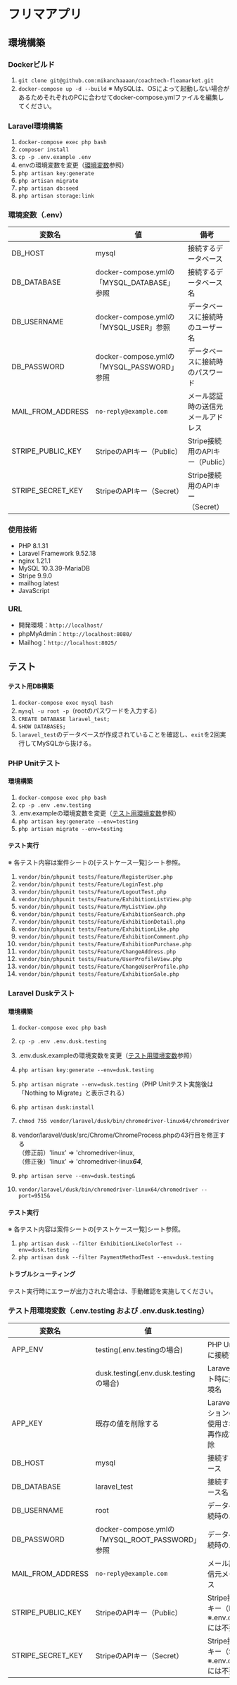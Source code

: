 # フリマアプリ

## 環境構築
### Dockerビルド
1. ```git clone git@github.com:mikanchaaaan/coachtech-fleamarket.git```
2. ```docker-compose up -d --build```
※ MySQLは、OSによって起動しない場合があるためそれぞれのPCに合わせてdocker-compose.ymlファイルを編集してください。

### Laravel環境構築
1. ```docker-compose exec php bash```
2. ```composer install```
3. ```cp -p .env.example .env```
4. envの環境変数を変更（[環境変数](#環境変数env)参照）
5. ```php artisan key:generate```
6. ```php artisan migrate```
7. ```php artisan db:seed```
8. ```php artisan storage:link```

### 環境変数（.env）
| 変数名              | 値                                         | 備考                                    |
| ------------------- | ------------------------------------------ | --------------------------------------- |
| DB_HOST             | mysql                                      | 接続するデータベース                    |
| DB_DATABASE         | docker-compose.ymlの「MYSQL_DATABASE」参照 | 接続するデータベース名                  |
| DB_USERNAME         | docker-compose.ymlの「MYSQL_USER」参照     | データベースに接続時のユーザー名        |
| DB_PASSWORD         | docker-compose.ymlの「MYSQL_PASSWORD」参照 | データベースに接続時のパスワード        |
| MAIL_FROM_ADDRESS   | ```no-reply@example.com```           | メール認証時の送信元メールアドレス      |
| STRIPE_PUBLIC_KEY   | StripeのAPIキー（Public）                  | Stripe接続用のAPIキー（Public）         |
| STRIPE_SECRET_KEY   | StripeのAPIキー（Secret）                  | Stripe接続用のAPIキー（Secret）         |

### 使用技術
* PHP 8.1.31
* Laravel Framework 9.52.18
* nginx 1.21.1
* MySQL 10.3.39-MariaDB
* Stripe 9.9.0
* mailhog latest
* JavaScript

### URL
* 開発環境：```http://localhost/```
* phpMyAdmin：```http://localhost:8080/```
* Mailhog：```http://localhost:8025/```

## テスト
#### テスト用DB構築
1. ```docker-compose exec mysql bash```
2. ```mysql -u root -p```（rootのパスワードを入力する）
3. ```CREATE DATABASE laravel_test;```
4. ```SHOW DATABASES;```
5. ```laravel_test```のデータベースが作成されていることを確認し、```exit```を2回実行してMySQLから抜ける。

### PHP Unitテスト
#### 環境構築
1. ```docker-compose exec php bash```
2. ```cp -p .env .env.testing```
3. .env.exampleの環境変数を変更（[テスト用環境変数](#テスト用環境変数envtesting-および-envdusktesting)参照）
4. ```php artisan key:generate --env=testing```
5. ```php artisan migrate --env=testing```

#### テスト実行
※ 各テスト内容は案件シートの[テストケース一覧]シート参照。
1. ```vendor/bin/phpunit tests/Feature/RegisterUser.php```
2. ```vendor/bin/phpunit tests/Feature/LoginTest.php```
3. ```vendor/bin/phpunit tests/Feature/LogoutTest.php```
4. ```vendor/bin/phpunit tests/Feature/ExhibitionListView.php```
5. ```vendor/bin/phpunit tests/Feature/MyListView.php```
6. ```vendor/bin/phpunit tests/Feature/ExhibitionSearch.php```
7. ```vendor/bin/phpunit tests/Feature/ExhibitionDetail.php```
8. ```vendor/bin/phpunit tests/Feature/ExhibitionLike.php```
9. ```vendor/bin/phpunit tests/Feature/ExhibitionComment.php```
10. ```vendor/bin/phpunit tests/Feature/ExhibitionPurchase.php```
11. ```vendor/bin/phpunit tests/Feature/ChangeAddress.php```
12. ```vendor/bin/phpunit tests/Feature/UserProfileView.php```
13. ```vendor/bin/phpunit tests/Feature/ChangeUserProfile.php```
14. ```vendor/bin/phpunit tests/Feature/ExhibitionSale.php```

### Laravel Duskテスト
#### 環境構築
1. ```docker-compose exec php bash```
2. ```cp -p .env .env.dusk.testing```
3. .env.dusk.exampleの環境変数を変更（[テスト用環境変数](#テスト用環境変数envtesting-および-envdusktesting)参照）
4. ```php artisan key:generate --env=dusk.testing```
5. ```php artisan migrate --env=dusk.testing```（PHP Unitテスト実施後は「Nothing to Migrate」と表示される）
5. ```php artisan dusk:install```
6. ```chmod 755 vendor/laravel/dusk/bin/chromedriver-linux64/chromedriver```
7. vendor/laravel/dusk/src/Chrome/ChromeProcess.phpの43行目を修正する
　　<br>（修正前）'linux' => 'chromedriver-linux,
　　<br>（修正後）'linux' => 'chromedriver-linux***64***,

6. ```php artisan serve --env=dusk.testing&```
7. ```vendor/laravel/dusk/bin/chromedriver-linux64/chromedriver --port=9515&```

#### テスト実行
※ 各テスト内容は案件シートの[テストケース一覧]シート参照。
1. ```php artisan dusk --filter ExhibitionLikeColorTest --env=dusk.testing```
2. ```php artisan dusk --filter PaymentMethodTest --env=dusk.testing```

#### トラブルシューティング
テスト実行時にエラーが出力された場合は、手動確認を実施してください。

### テスト用環境変数（.env.testing および .env.dusk.testing）
| 変数名              | 値                                              | 備考                                                                |
| ------------------- | ----------------------------------------------- | ------------------------------------------------------------------- |
| APP_ENV             | testing(.env.testingの場合)                     | PHP Unitテスト時に接続する環境名                                    |
|                     | dusk.testing(.env.dusk.testingの場合)           | Laravel Duskテスト時に接続する環境名                                |
| APP_KEY             | 既存の値を削除する                              | Laravelアプリケーションの暗号化に使用されるキー。再作成するため削除 |
| DB_HOST             | mysql                                           | 接続するデータベース                                                |
| DB_DATABASE         | laravel_test                                    | 接続するデータベース名                                              |
| DB_USERNAME         | root                                            | データベースに接続時のユーザー名                                    |
| DB_PASSWORD         | docker-compose.ymlの「MYSQL_ROOT_PASSWORD」参照 | データベースに接続時のパスワード                                    |
| MAIL_FROM_ADDRESS   | ```no-reply@example.com```                           | メール認証時の送信元メールアドレス                                  |
| STRIPE_PUBLIC_KEY   | StripeのAPIキー（Public）                       | Stripe接続用のAPIキー（Public） ※.env.dusk.testingには不要         |
| STRIPE_SECRET_KEY   | StripeのAPIキー（Secret）                       | Stripe接続用のAPIキー（Secret） ※.env.dusk.testingには不要         |

